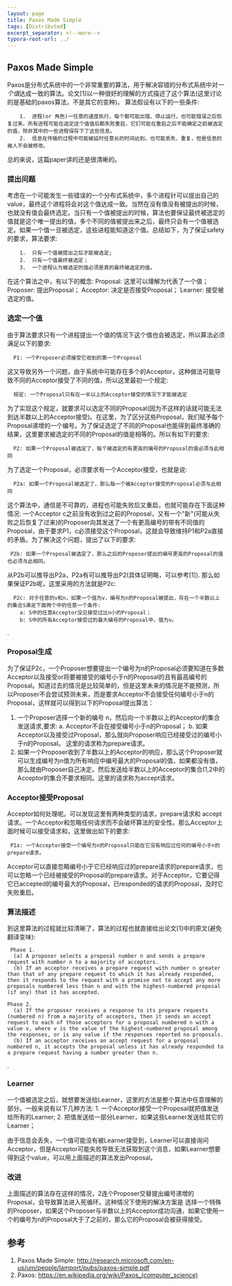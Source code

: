 ```yaml
---
layout: page
title: Paxos Made Simple
tags: [Distributed]
excerpt_separator: <!--more-->
typora-root-url: ../
---
```




## Paxos Made Simple

  Paxos是分布式系统中的一个非常重要的算法，用于解决容错的分布式系统中对*一个值*达成一致的算法。论文[1]以一种很好的理解的方式描述了这个算法(这里讨论的是基础的paxos算法，不是其它的变种)。
  算法假设有以下的一些条件:

        1.  进程(or 角色)一任意的速度执行，每个都可能出错、停止运行，也可能错误之后恢复过来。所有进程可能在选定这个值值后都失败重启，它们可能在重启之后不能确定之前被选定的值，除非其中的一些进程保存下了这些信息。
        2.  信息在传输的过程中可能被延时任意长的时间达到，也可能丢失、重复，但是信息的被人不会被修改。

总的来说，这篇paper讲的还是很清晰的。



### 提出问题

  考虑在一个可能发生一些错误的一个分布式系统中，多个进程针可以提出自己的value，最终这个进程将会对这个值达成一致。当然在没有值没有被提出的时候，也就没有值会最终选定。当只有一个值被提出的时候，算法也要保证最终被选定的值就是这个唯一提出的值，多个不同的值被提出来之后，最终只会有一个值被选定。如果一个值一旦被选定，这些进程能知道这个值。总结如下，为了保证safety的要求，算法要求:

        1.  只有一个值被提出之后才能被选定;
        2.  只有一个值最终被选定；
        3.  一个进程认为被选定的值必须是真的最终被选定的值。

在这个算法之中，有以下的概念:
  Proposal: 这里可以理解为代表了一个值；
  Proposer: 提出Proposal；
  Acceptor: 决定是否接受Proposal；
  Learner: 接受被选定的值。



### 选定一个值

   由于算法要求只有一个进程提出一个值的情况下这个值也会被选定，所以算法必须满足以下的要求:
```
  P1: 一个Proposer必须接受它收到的第一个Proposal
```

这又导致另外一个问题，由于系统中可能存在多个的Acceptor，这种做法可能导致不同的Acceptor接受了不同的值，所以这里最初一个规定:
```
  规定: 一个Proposal只有在一半以上的Acceptor接受的情况下才能被选定
```

  为了实现这个规定，就要求可以选定不同的Proposal(因为不这样的话就可能无法到达半数以上的Acceptor接受)。在这里，为了区分这些Proposal，我们赋予每个Proposal递增的一个编号。为了保证选定了不同的Proposal也能得到最终准确的结果，这里要求被选定的不同的Proposal的值是相等的。所以有如下的要求:
```
  P2: 如果一个Proposal被选定了，每个被选定的有更高的编号的Proposal的值必须与此相同
```

  为了选定一个Proposal，必须要求有一个Acceptor接受，也就是说:
```
  P2a: 如果一个Proposal被选定了，那么每一个被Acceptor接受的Proposal必须与此相同
```

这个算法中，通信是不可靠的，进程也可能失败后又重启，也就可能存在下面这种情况: 一个Acceptor c之前没有收到过之前的Proposal，又有一个"新"(可能从失败之后恢复了过来)的Proposer向其发送了一个有更高编号的带有不同值的Proposal，由于要求P1，c必须接受这个Proposal，这就会导致维持P1和P2a直接的矛盾。为了解决这个问题，提出了以下的要求:
```
 P2b: 如果一个Proposal被选定了，那么之后的Proposer提出的编号更高的Proposal的值也必须与此相同。
```

从P2b可以推导出P2a，P2a有可以推导出P2(具体证明略，可以参考[1]). 那么如果保证P2b呢，这里采用的方法就是P2c:

```
  P2c: 对于任意的v和n，如果一个值为v，编号为n的Proposal被提出，存在一个半数以上的集合S满足下面两个中的任意一个条件:
    a: S中的任意Acceptor没见接受过比n小的Proposal；
    b: S中的所有Acceptor接受过的最大编号的Proposal中，值为v。
```

.

### Proposal生成

   为了保证P2c，一个Proposer想要提出一个编号为n的Proposal必须要知道在多数Acceptor以及接受or将要被接受的编号小于n的Proposal的且有最高编号的Proposal。知道过去的情况是比较简单的，但是这里未来的情况是不能预测，所以Proposer不会尝试预测未来，而是要求Acceptor不会接受任何编号小于n的Proposal，这样就可以得到以下的Proposal提出算法：
  1. 一个Proposer选择一个新的编号 n，然后向一个半数以上的Acceptor的集合发送请求,要求:
       a.  Acceptor不会在接受编号小于n的Proposal；
       b. 如果Acceptor以及接受过Proposal，那么就向Proposer响应已经接受过的编号小于n的Proposal。
          这里的请求称为prepare请求。
  2. 如果一个Proposer收到了半数以上的Acceptor的响应，那么这个Proposer就可以生成编号为n值为所有响应中编号最大的Proposal的值，如果都没有值，那么就由Proposer自己决定。然后发送给半数以上的Acceptor的集合(1,2中的Acceptor的集合不要求相同。这里的请求称为accept请求。



### Acceptor接受Proposal

   Acceptor如何处理呢。可以发现这里有两种类型的请求，prepare请求和 accept请求。一个Acceptor和忽略任何请求而不会破坏算法的安全性。那么Acceptor上面时候可以接受请求和，这里做出如下的要求:
```
 P1a: 一个Acceptor接受一个编号为n的Proposal只能在它没有响应过任何的编号小于n的prepare请求。
```

 Acceptor可以直接忽略编号小于它已经响应过的prepare请求的prepare请求，也可以忽略一个已经被接受的Proposal的prepare请求。对于Acceptor，它要记得它已accepted的编号最大的Proposal，已responded的请求的Proposal，及时它失败重启。



### 算法描述

 到这里算法的过程就比较清晰了，算法的过程也就直接给出论文[1]中的原文(避免翻译变味):
```
 Phase 1. 
  (a) A proposer selects a proposal number n and sends a prepare request with number n to a majority of acceptors. 
  (b) If an acceptor receives a prepare request with number n greater than that of any prepare request to which it has already responded, then it responds to the request with a promise not to accept any more proposals numbered less than n and with the highest-numbered proposal (if any) that it has accepted. 

Phase 2. 
  (a) If the proposer receives a response to its prepare requests (numbered n) from a majority of acceptors, then it sends an accept request to each of those acceptors for a proposal numbered n with a value v, where v is the value of the highest-numbered proposal among the responses, or is any value if the responses reported no proposals. 
  (b) If an acceptor receives an accept request for a proposal numbered n, it accepts the proposal unless it has already responded to a prepare request having a number greater than n. 
```

.

### Learner

  一个值被选定之后，就想要发送给Learner，这里的方法是整个算法中任意理解的部分。一般来说有以下几种方法:
        1.  一个Acceptor接受一个Proposal就把值发送给所有的Learner;
        2.  把值发送给一部分Learner，如果这些Learner发送给其它的Learner；

由于信息会丢失，一个值可能没有被Learner接受到，Learner可以直接询问Acceptor，但是Acceptor可能失败导致无法获取到这个消息，如果Learner想要得到这个value，可以用上面描述的算法发出Proposal。



### 改进

  上面描述的算法存在这样的情况，2连个Proposer交替提出编号递增的Proposal，会导致算法进入死循环。这种情况下使用的解决方案是 选择一个特殊的Proposer，如果这个Proposer与半数以上的Acceptor成功沟通，如果它使用一个的编号为n的Proposal大于了之前的，那么它的Proposal会被获得接受。



## 参考

1. Paxos Made Simple: http://research.microsoft.com/en-us/um/people/lamport/pubs/paxos-simple.pdf
2. Paxos: https://en.wikipedia.org/wiki/Paxos_(computer_science)
